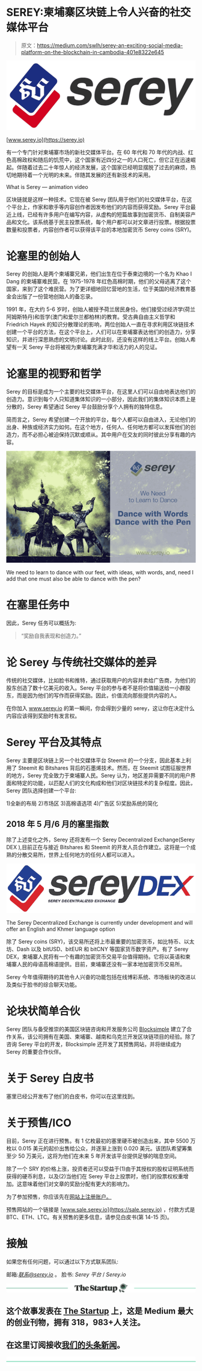 # SEREY:柬埔寨区块链上令人兴奋的社交媒体平台

> 原文：<https://medium.com/swlh/serey-an-exciting-social-media-platform-on-the-blockchain-in-cambodia-401e8322e645>

![](img/50c723f0ceab32968e4d6747ff75cfc0.png)

[www.serey.io](https://serey.io)

有一个专门针对柬埔寨市场的新社交媒体平台。在 60 年代和 70 年代的内战、红色高棉政权和随后的饥荒中，这个国家有近四分之一的人口死亡，但它正在迅速崛起。伴随着过去二十年惊人的经济发展，这个国家已经明显摆脱了过去的麻烦，热切地期待着一个光明的未来。伴随其发展的还有新技术的采用。

What is Serey — animation video

区块链就是这样一种技术。它现在被 Serey 团队用于他们的社交媒体平台，在这个平台上，作家和歌手等内容创作者因发布他们的内容而获得奖励。Serey 平台最近上线，已经有许多用户在编写内容，从虚构的短篇故事到加密货币、自制美容产品和文化。该系统基于民主投票系统，每个用户都可以对文章进行投票。根据投票数量和投票者，内容创作者可以获得该平台的本地加密货币 Serey coins (SRY)。

# 论塞里的创始人

Serey 的创始人是两个柬埔寨兄弟，他们出生在位于泰柬边境的一个名为 Khao I Dang 的柬埔寨难民营。在 1975-1978 年红色高棉时期，他们的父母逃离了这个国家，来到了这个难民营。为了更详细地回忆营地的生活，位于美国的经济教育基金会出版了一份营地创始人的备忘录。

1991 年，在大约 5-6 岁时，创始人被授予荷兰居民身份。他们接受过经济学(荷兰阿姆斯特丹)和哲学(澳门和爱尔兰都柏林)的教育。受古典自由主义哲学和 Friedrich Hayek 的知识分散理论的影响，两位创始人一直在寻求利用区块链技术创建一个平台的方法，在这个平台上，人们可以在柬埔寨表达他们的创造力，分享知识，并进行深思熟虑的文明讨论。此时此刻，还没有这样的线上平台。创始人希望有一天 Serey 平台将被视为柬埔寨充满才华和活力的人的见证。

# 论塞里的视野和哲学

Serey 的目标是成为一个主要的社交媒体平台，在这里人们可以自由地表达他们的创造力。意识到每个人只知道集体知识的一小部分，因此我们的集体知识本质上是分散的，Serey 希望通过 Serey 平台鼓励分享个人拥有的独特信息。

简而言之，Serey 希望创建一个开放的平台，每个人都可以自由进入，无论他们的出身、种族或经济实力如何。在这个地方，任何人、任何地方都可以发挥他们的创造力，而不必担心被迫保持沉默或顺从。其中用户在交友的同时彼此分享有趣的内容。

![](img/9c85d9229a79c74023f78cf40eaab32f.png)

We need to learn to dance with our feet, with ideas, with words, and, need I add that one must also be able to dance with the pen?

# 在塞里任务中

因此，Serey 任务可以概括为:

> “奖励自我表现和创造力。”

# 论 Serey 与传统社交媒体的差异

传统的社交媒体，比如脸书和推特，通过获取用户的内容并卖给广告商，为他们的股东创造了数十亿美元的收入。Serey 平台的参与者不是将价值输送给一小群股东，而是因为他们的写作而获得奖励。因此，价值流向那些提供内容的人。

在你加入 www.serey.io 的第一瞬间，你会得到少量的 serey，这让你在决定什么内容应该得到奖励时有发言权。

# Serey 平台及其特点

Serey 主要是区块链上另一个社交媒体平台 Steemit 的一个分支，因此基本上利用了 Steemit 和 Bitshares 背后的石墨烯技术。然而，在 Steemit 试图征服世界的地方，Serey 完全致力于柬埔寨人民。Serey 认为，地区差异需要不同的用户界面和特定的功能，以匹配人们的文化构成和他们对区块链技术的复杂程度。因此，Serey 团队选择创建一个平台:

1)全新的布局
2)市场区
3)高棉语选项
4)广告区
5)奖励系统的简化

## 2018 年 5 月/6 月的塞里指数

除了上述变化之外，Serey 还将发布一个 Serey Decentralized Exchange(Serey DEX ),目前正在与接近 Bitshares 和 Steemit 的开发人员合作建立。这将是一个成熟的分散交易所，世界上任何地方的任何人都可以进入。

![](img/1db649f6f9dc918d3451c964bd9edd40.png)

The Serey Decentralized Exchange is currently under development and will offer an English and Khmer language option

除了 Serey coins (SRY)，该交易所还将上市最重要的加密货币，如比特币、以太坊、Dash 以及 bitUSD、bitEUR 和 bitCNY 等国家货币数字资产。有了 Serey DEX，柬埔寨人民将有一个有趣的加密货币交易平台值得期待。它将以英语和柬埔寨人民的母语高棉语提供。目前，柬埔寨还没有一家本地加密货币交易所。

Serey 今年值得期待的其他令人兴奋的功能包括在线博彩系统、市场板块的改进以及类似于脸书的综合聊天功能。

# 论块状简单合伙

Serey 团队与备受推崇的美国区块链咨询和开发服务公司 [Blocksimple](https://blocksimple.consulting) 建立了合作关系，该公司拥有在美国、柬埔寨、越南和乌克兰开发区块链项目的经验。除了咨询 Serey 平台的开发，Blocksimple 还开发了其预售网站，并将继续成为 Serey 的重要合作伙伴。

# 关于 Serey 白皮书

塞里已经公开发布了他们的白皮书，你可以在这里找到。

# 关于预售/ICO

目前，Serey 正在进行预售。有 1 亿枚最初的塞里硬币被创造出来，其中 5500 万枚以 0.015 美元的起价出售给公众，并逐渐上涨到 0.020 美元。该团队希望筹集至少 50 万美元，这将为他们在未来 5 年开发该平台提供足够的喘息空间。

除了一个 SRY 的价格上涨，投资者还可以受益于(1)由于其授权的股权证明系统而获得的硬币利息，以及(2)当他们在 Serey 平台上投票时，他们的投票权权重增加。这意味着他们对文章的奖励分配有更大的影响力。

为了参加预售，你应该先在[网站上注册账户。](https://serey.io)

预售网站的一个链接是 [www.sale.serey.io](https://sale.serey.io) ，付款方式是 BTC、ETH、LTC。有关预售的更多信息，请参见白皮书(第 14-15 页)。

# 接触

如果您有任何问题，可以通过以下方式联系团队:

邮箱:*联系@serey.io* 。
脸书: *Serey 平台* / *Serey.io*

[![](img/308a8d84fb9b2fab43d66c117fcc4bb4.png)](https://medium.com/swlh)

## 这个故事发表在 [The Startup](https://medium.com/swlh) 上，这是 Medium 最大的创业刊物，拥有 318，983+人关注。

## 在这里订阅接收[我们的头条新闻](http://growthsupply.com/the-startup-newsletter/)。

[![](img/b0164736ea17a63403e660de5dedf91a.png)](https://medium.com/swlh)